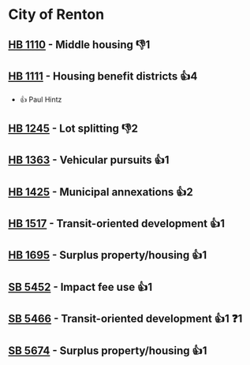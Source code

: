 # City of Renton

## [HB 1110](/bill/2023-24/hb/1110/) - Middle housing  👎1 

## [HB 1111](/bill/2023-24/hb/1111/) - Housing benefit districts 👍4  
* 👍 Paul Hintz

## [HB 1245](/bill/2023-24/hb/1245/) - Lot splitting  👎2 

## [HB 1363](/bill/2023-24/hb/1363/) - Vehicular pursuits 👍1  

## [HB 1425](/bill/2023-24/hb/1425/) - Municipal annexations 👍2  

## [HB 1517](/bill/2023-24/hb/1517/) - Transit-oriented development 👍1  

## [HB 1695](/bill/2023-24/hb/1695/) - Surplus property/housing 👍1  

## [SB 5452](/bill/2023-24/sb/5452/) - Impact fee use 👍1  

## [SB 5466](/bill/2023-24/sb/5466/) - Transit-oriented development 👍1  ❓1

## [SB 5674](/bill/2023-24/sb/5674/) - Surplus property/housing 👍1  